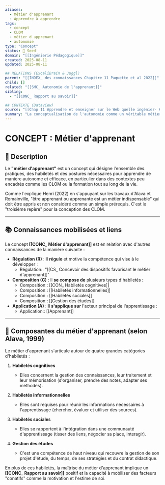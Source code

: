 ```yaml
---
aliases:
  - Métier d'apprenant
  - Apprendre à apprendre
tags:
  - concept
  - CLOM
  - métier_d_apprenant
  - autonomie
type: "Concept"
status: 🌱 Seed
domain: "[[Ingénierie Pédagogique]]"
created: 2025-08-11
updated: 2025-08-11

## RELATIONS (ExcaliBrain & Juggl)
parent: "[[INDEX_ des connaissances Chapitre 11 Paquette et al 2022]]"
child: []
related: "[[SMC_ Autonomie de l'apprenant]]"
sibling:
  - "[[CONC_ Rapport au savoir]]"

## CONTEXTE (Dataview)
source: "[[Chap 11 Apprendre et enseigner sur le Web quelle ingénier- CLOM.pdf]]"
summary: "La conceptualisation de l'autonomie comme un véritable métier qui s'exerce tout au long de la vie et qui requiert la maîtrise d'habiletés et de pratiques spécifiques."
---
```


# CONCEPT : Métier d'apprenant

## 📌 Description
Le **"métier d'apprenant"** est un concept qui désigne l'ensemble des pratiques, des habiletés et des postures nécessaires pour apprendre de manière autonome et efficace, en particulier dans des contextes peu encadrés comme les CLOM ou la formation tout au long de la vie.

Comme l'explique Henri (2022) en s'appuyant sur les travaux d'Alava et Romainville, "être apprenant ou apprenante est un métier indispensable" qui doit être appris et non considéré comme un simple prérequis. C'est le "troisième repère" pour la conception des CLOM.

---
## 📚 Connaissances mobilisées et liens
Le concept **[[CONC_ Métier d'apprenant]]** est en relation avec d'autres connaissances de la manière suivante :

- **Régulation (R)** : Il **régule** et motive la compétence qui vise à le développer :
    - Régulation:: "[[CS_ Concevoir des dispositifs favorisant le métier d'apprenant]]"
- **Composition (C)** : Il **se compose de** plusieurs types d'habiletés :
    - Composition:: [[CON_ Habiletés cognitives]] 
    - Composition:: [[Habiletés informationnelles]]
    - Composition:: [[Habiletés sociales]]
    - Composition:: [[Gestion des études]]
- **Application (A)** : Il **s'applique sur** l'acteur principal de l'apprentissage :
    - Application:: [[Apprenant]]

---
## 🔄 Composantes du métier d'apprenant (selon Alava, 1999)

Le métier d'apprenant s'articule autour de quatre grandes catégories d'habiletés :

1.  **Habiletés cognitives**
    - Elles concernent la gestion des connaissances, leur traitement et leur mémorisation (s'organiser, prendre des notes, adapter ses méthodes).

2.  **Habiletés informationnelles**
    - Elles sont requises pour réunir les informations nécessaires à l'apprentissage (chercher, évaluer et utiliser des sources).

3.  **Habiletés sociales**
    - Elles se rapportent à l'intégration dans une communauté d'apprentissage (tisser des liens, négocier sa place, interagir).

4.  **Gestion des études**
    - C'est une compétence de haut niveau qui recouvre la gestion de son projet d'étude, du temps, de ses stratégies et du contrat didactique.

En plus de ces habiletés, la maîtrise du métier d'apprenant implique un **[[CONC_ Rapport au savoir]]** positif et la capacité à mobiliser des facteurs "conatifs" comme la motivation et l'estime de soi.